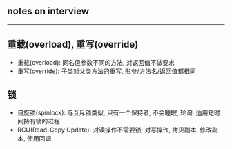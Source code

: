 ## notes on interview
  
---     
## 重载(overload), 重写(override)
- 重载(overload): 同名但参数不同的方法, 对返回值不做要求
- 重写(override): 子类对父类方法的重写, 形参/方法名/返回值都相同
  
## 锁
- 自旋锁(spinlock): 与互斥锁类似, 只有一个保持者, 不会睡眠, 轮询; 适用短时间持有锁的过程.
- RCU(Read-Copy Update): 对读操作不需要锁; 对写操作, 拷贝副本, 修改副本, 使用回调.
